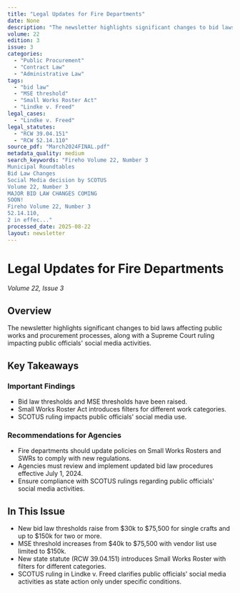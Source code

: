```yaml
---
title: "Legal Updates for Fire Departments"
date: None
description: "The newsletter highlights significant changes to bid laws affecting public works and procurement processes, along with a Supreme Court ruling impacting public officials' social media activities."
volume: 22
edition: 3
issue: 3
categories:
  - "Public Procurement"
  - "Contract Law"
  - "Administrative Law"
tags:
  - "bid law"
  - "MSE threshold"
  - "Small Works Roster Act"
  - "Lindke v. Freed"
legal_cases:
  - "Lindke v. Freed"
legal_statutes:
  - "RCW 39.04.151"
  - "RCW 52.14.110"
source_pdf: "March2024FINAL.pdf"
metadata_quality: medium
search_keywords: "Fireho Volume 22, Number 3
Municipal Roundtables
Bid Law Changes
Social Media decision by SCOTUS
Volume 22, Number 3
MAJOR BID LAW CHANGES COMING
SOON!
Fireho Volume 22, Number 3
52.14.110,
2 in effec..."
processed_date: 2025-08-22
layout: newsletter
---
```


# Legal Updates for Fire Departments

*Volume 22, Issue 3*

## Overview

The newsletter highlights significant changes to bid laws affecting public works and procurement processes, along with a Supreme Court ruling impacting public officials' social media activities.

## Key Takeaways

### Important Findings

- Bid law thresholds and MSE thresholds have been raised.
- Small Works Roster Act introduces filters for different work categories.
- SCOTUS ruling impacts public officials' social media use.

### Recommendations for Agencies

- Fire departments should update policies on Small Works Rosters and SWRs to comply with new regulations.
- Agencies must review and implement updated bid law procedures effective July 1, 2024.
- Ensure compliance with SCOTUS rulings regarding public officials' social media activities.

## In This Issue

- New bid law thresholds raise from $30k to $75,500 for single crafts and up to $150k for two or more.
- MSE threshold increases from $40k to $75,500 with vendor list use limited to $150k.
- New state statute (RCW 39.04.151) introduces Small Works Roster with filters for different categories.
- SCOTUS ruling in Lindke v. Freed clarifies public officials' social media activities as state action only under specific conditions.

